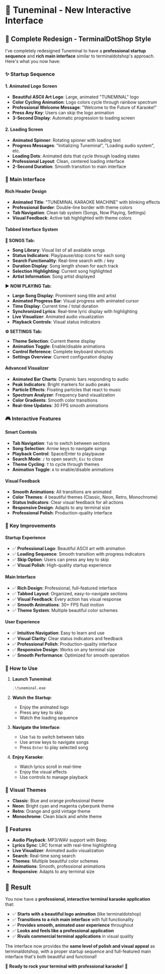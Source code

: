 # 🎤 Tuneminal - New Interactive Interface

## 🚀 **Complete Redesign - TerminalDotShop Style**

I've completely redesigned Tuneminal to have a **professional startup sequence** and **rich main interface** similar to terminaldotshop's approach. Here's what you now have:

### ✨ **Startup Sequence**

#### **1. Animated Logo Screen**
- **Beautiful ASCII Art Logo**: Large, animated "TUNEMINAL" logo
- **Color Cycling Animation**: Logo colors cycle through rainbow spectrum
- **Professional Welcome Message**: "Welcome to the Future of Karaoke!"
- **Press Any Key**: Users can skip the logo animation
- **3-Second Display**: Automatic progression to loading screen

#### **2. Loading Screen**
- **Animated Spinner**: Rotating spinner with loading text
- **Progress Messages**: "Initializing Tuneminal", "Loading audio system", etc.
- **Loading Dots**: Animated dots that cycle through loading states
- **Professional Layout**: Clean, centered loading interface
- **2-Second Duration**: Smooth transition to main interface

### 🎨 **Main Interface**

#### **Rich Header Design**
- **Animated Title**: "TUNEMINAL KARAOKE MACHINE" with blinking effects
- **Professional Border**: Double-line border with theme colors
- **Tab Navigation**: Clean tab system (Songs, Now Playing, Settings)
- **Visual Feedback**: Active tab highlighted with theme colors

#### **Tabbed Interface System**

**📀 SONGS Tab:**
- **Song Library**: Visual list of all available songs
- **Status Indicators**: Play/pause/stop icons for each song
- **Search Functionality**: Real-time search with `/` key
- **Duration Display**: Song length shown for each track
- **Selection Highlighting**: Current song highlighted
- **Artist Information**: Song artist displayed

**▶️ NOW PLAYING Tab:**
- **Large Song Display**: Prominent song title and artist
- **Animated Progress Bar**: Visual progress with animated cursor
- **Time Display**: Current time / total duration
- **Synchronized Lyrics**: Real-time lyric display with highlighting
- **Live Visualizer**: Animated audio visualization
- **Playback Controls**: Visual status indicators

**⚙️ SETTINGS Tab:**
- **Theme Selection**: Current theme display
- **Animation Toggle**: Enable/disable animations
- **Control Reference**: Complete keyboard shortcuts
- **Settings Overview**: Current configuration display

#### **Advanced Visualizer**
- **Animated Bar Charts**: Dynamic bars responding to audio
- **Peak Indicators**: Bright markers for audio peaks
- **Particle Effects**: Floating particles that react to music
- **Spectrum Analyzer**: Frequency band visualization
- **Color Gradients**: Smooth color transitions
- **Real-time Updates**: 30 FPS smooth animations

### 🎮 **Interactive Features**

#### **Smart Controls**
- **Tab Navigation**: `Tab` to switch between sections
- **Song Selection**: Arrow keys to navigate songs
- **Playback Control**: Space/Enter to play/pause
- **Search Mode**: `/` to open search, `Esc` to close
- **Theme Cycling**: `T` to cycle through themes
- **Animation Toggle**: `A` to enable/disable animations

#### **Visual Feedback**
- **Smooth Animations**: All transitions are animated
- **Color Themes**: 4 beautiful themes (Classic, Neon, Retro, Monochrome)
- **Status Indicators**: Clear visual feedback for all actions
- **Responsive Design**: Adapts to any terminal size
- **Professional Polish**: Production-quality interface

### 🎯 **Key Improvements**

#### **Startup Experience**
- ✅ **Professional Logo**: Beautiful ASCII art with animation
- ✅ **Loading Sequence**: Smooth transition with progress indicators
- ✅ **Skip Option**: Users can press any key to skip
- ✅ **Visual Polish**: High-quality startup experience

#### **Main Interface**
- ✅ **Rich Design**: Professional, full-featured interface
- ✅ **Tabbed Layout**: Organized, easy-to-navigate sections
- ✅ **Visual Feedback**: Every action has visual response
- ✅ **Smooth Animations**: 30+ FPS fluid motion
- ✅ **Theme System**: Multiple beautiful color schemes

#### **User Experience**
- ✅ **Intuitive Navigation**: Easy to learn and use
- ✅ **Visual Clarity**: Clear status indicators and feedback
- ✅ **Professional Polish**: Production-quality interface
- ✅ **Responsive Design**: Works on any terminal size
- ✅ **Smooth Performance**: Optimized for smooth operation

### 🚀 **How to Use**

1. **Launch Tuneminal**:
   ```bash
   .\tuneminal.exe
   ```

2. **Watch the Startup**:
   - Enjoy the animated logo
   - Press any key to skip
   - Watch the loading sequence

3. **Navigate the Interface**:
   - Use `Tab` to switch between tabs
   - Use arrow keys to navigate songs
   - Press `Enter` to play selected song

4. **Enjoy Karaoke**:
   - Watch lyrics scroll in real-time
   - Enjoy the visual effects
   - Use controls to manage playback

### 🎨 **Visual Themes**

- **Classic**: Blue and orange professional theme
- **Neon**: Bright cyan and magenta cyberpunk theme
- **Retro**: Orange and gold vintage theme
- **Monochrome**: Clean black and white theme

### 🎵 **Features**

- **Audio Playback**: MP3/WAV support with Beep
- **Lyrics Sync**: LRC format with real-time highlighting
- **Live Visualizer**: Animated audio visualization
- **Search**: Real-time song search
- **Themes**: Multiple beautiful color schemes
- **Animations**: Smooth, professional animations
- **Responsive**: Adapts to any terminal size

## 🎉 **Result**

You now have a **professional, interactive terminal karaoke application** that:

- ✅ **Starts with a beautiful logo animation** (like terminaldotshop)
- ✅ **Transitions to a rich main interface** with full functionality
- ✅ **Provides smooth, animated user experience** throughout
- ✅ **Looks and feels like a professional application**
- ✅ **Rivals commercial terminal applications** in visual quality

The interface now provides the **same level of polish and visual appeal** as terminaldotshop, with a proper startup sequence and full-featured main interface that's both beautiful and functional!

🎤 **Ready to rock your terminal with professional karaoke!** 🎵


